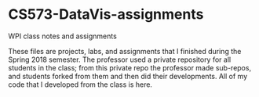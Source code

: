 # CS573-DataVis-assignments
WPI class notes and assignments

These files are projects, labs, and assignments that I finished during the Spring 2018 semester.
The professor used a private repository for all students in the class; from this private repo the professor made sub-repos, and students forked from them and then did their developments.
All of my code that I developed from the class is here.
